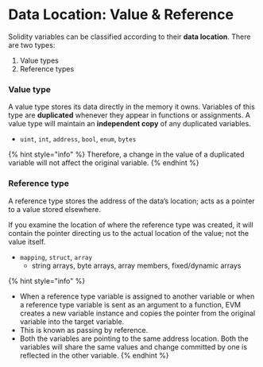 # Data Location: Value & Reference

Solidity variables can be classified according to their **data location**. There are two types:

1. Value types&#x20;
2. Reference types

### Value type

A value type stores its data directly in the memory it owns. Variables of this type are **duplicated** whenever they appear in functions or assignments. A value type will maintain an **independent copy** of any duplicated variables.&#x20;

* `uint`, `int`, `address`, `bool`, `enum`, `bytes`

{% hint style="info" %}
Therefore, a change in the value of a duplicated variable will not affect the original variable.
{% endhint %}

### Reference type

A reference type stores the address of the data’s location; acts as a pointer to a value stored elsewhere.&#x20;

If you examine the location of where the reference type was created, it will contain the pointer directing us to the actual location of the value; not the value itself.

* `mapping`, `struct`, `array`
  * string arrays, byte arrays, array members, fixed/dynamic arrays

{% hint style="info" %}
* When a reference type variable is assigned to another variable or when a reference type variable is sent as an argument to a function, EVM creates a new variable instance and copies the pointer from the original variable into the target variable.&#x20;
* This is known as passing by reference.&#x20;
* Both the variables are pointing to the same address location. Both the variables will share the same values and change committed by one is reflected in the other variable.
{% endhint %}
